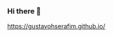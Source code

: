 ### Hi there 👋
https://gustavohserafim.github.io/
<!--
**gustavohserafim/gustavohserafim** is a ✨ _special_ ✨ repository because its `README.md` (this file) appears on your GitHub profile.

Here are some ideas to get you started:

🔭 I’m currently working as a fullstack software developer @ New Energies
🌱 I’m currently learning LUA for FiveM mods
- 👯 I’m looking to collaborate on ...
- 🤔 I’m looking for help with ...
- 💬 Ask me about ...
- 📫 How to reach me: ...
- 😄 Pronouns: ...
- ⚡ Fun fact: ...
-->
